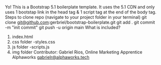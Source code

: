 Yo! This is a Bootstrap 5.1 boilerplate template. It uses the 5.1 CDN and only uses 1 bootstap link in the head tag & 1 script tag at the end of the body tag.
Steps to clone repo
(navigate to your project folder in your terminal)
  git clone git@github.com:gerbriel/bootstrap-boilerplate.git
  git add .
  git commit -m "init commit"
  git push -u origin main
What is included?
1. index.html
2. css folder
  -styles.css
3. js folder
  -scripts.js
4. img folder
Contributor:
Gabriel Rios,
Online Marketing Apprentice
Alphaworks
gabrielr@alphaworks.tech